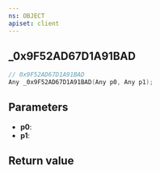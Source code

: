 ```yaml
---
ns: OBJECT
apiset: client
---
```

## _0x9F52AD67D1A91BAD

```c
// 0x9F52AD67D1A91BAD
Any _0x9F52AD67D1A91BAD(Any p0, Any p1);
```


## Parameters
* **p0**:
* **p1**:

## Return value